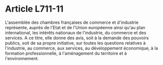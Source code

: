# Article L711-11

L'assemblée des chambres françaises de commerce et d'industrie représente, auprès de l'Etat et de l'Union européenne ainsi qu'au plan international, les intérêts nationaux de l'industrie, du commerce et des services.   A ce titre, elle donne des avis, soit à la demande des pouvoirs publics, soit de sa propre initiative, sur toutes les questions relatives à l'industrie, au commerce, aux services, au développement économique, à la formation professionnelle, à l'aménagement du territoire et à l'environnement.